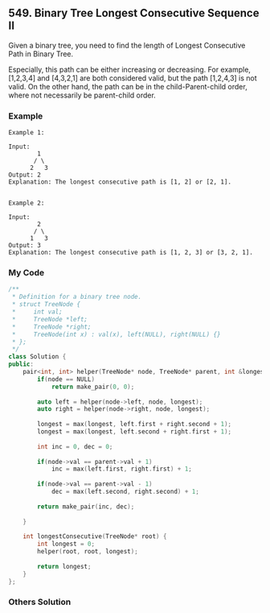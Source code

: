 ## 549. Binary Tree Longest Consecutive Sequence II

Given a binary tree, you need to find the length of Longest Consecutive Path in Binary Tree.

Especially, this path can be either increasing or decreasing. For example, [1,2,3,4] and [4,3,2,1] are both considered valid, but the path [1,2,4,3] is not valid. On the other hand, the path can be in the child-Parent-child order, where not necessarily be parent-child order.

### Example
```
Example 1:

Input:
        1
       / \
      2   3
Output: 2
Explanation: The longest consecutive path is [1, 2] or [2, 1].
 

Example 2:

Input:
        2
       / \
      1   3
Output: 3
Explanation: The longest consecutive path is [1, 2, 3] or [3, 2, 1].

```

### My Code
```C++
/**
 * Definition for a binary tree node.
 * struct TreeNode {
 *     int val;
 *     TreeNode *left;
 *     TreeNode *right;
 *     TreeNode(int x) : val(x), left(NULL), right(NULL) {}
 * };
 */
class Solution {
public:
    pair<int, int> helper(TreeNode* node, TreeNode* parent, int &longest){
        if(node == NULL)
            return make_pair(0, 0);
        
        auto left = helper(node->left, node, longest);
        auto right = helper(node->right, node, longest);
        
        longest = max(longest, left.first + right.second + 1);
        longest = max(longest, left.second + right.first + 1);
        
        int inc = 0, dec = 0;
        
        if(node->val == parent->val + 1)
            inc = max(left.first, right.first) + 1;
        
        if(node->val == parent->val - 1)
            dec = max(left.second, right.second) + 1;
        
        return make_pair(inc, dec);
        
    }
    
    int longestConsecutive(TreeNode* root) {
        int longest = 0;
        helper(root, root, longest);
        
        return longest;
    }
};
```

### Others Solution
```C++
```


